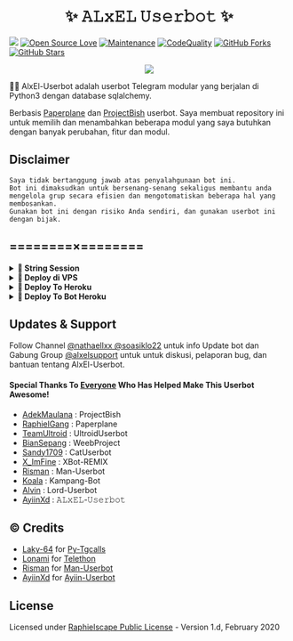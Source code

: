 <h1 align="center">✨ 𝙰𝙻𝚡𝙴𝙻 𝚄𝚜𝚎𝚛𝚋𝚘𝚝 ✨</h1>

<a href="https://github.com/AyiinXd/𝙰𝙻𝚡𝙴𝙻-Userbot/commits"> <img src="https://img.shields.io/github/last-commit/AyiinXd/𝙰𝙻𝚡𝙴𝙻-𝚄𝚜𝚎𝚛𝚋𝚘𝚝?color=red&logo=github&logoColor=blue&style=for-the-badge" /></a>
[![Open Source Love](https://badges.frapsoft.com/os/v2/open-source.png?v=103)](https://github.com/AyiinXd/𝙰𝙻𝚡𝙴𝙻-𝚄𝚜𝚎𝚛𝚋𝚘𝚝)
[![Maintenance](https://img.shields.io/badge/Maintained%3F-Yes-blue)](https://GitHub.com/AyiinXd/𝙰𝙻𝚡𝙴𝙻-𝚄𝚜𝚎𝚛𝚋𝚘𝚝/graphs/commit-activity)
[![CodeQuality](https://img.shields.io/codacy/grade/a723cb464d5a4d25be3152b5d71de82d?color=blue&logo=codacy)](https://app.codacy.com/gh/AyiinXd/𝙰𝙻𝚡𝙴𝙻-𝚄𝚜𝚎𝚛𝚋𝚘𝚝/dashboard)
[![GitHub Forks](https://img.shields.io/github/forks/AyiinXd/𝙰𝙻𝚡𝙴𝙻-𝚄𝚜𝚎𝚛𝚋𝚘𝚝?&logo=github)](https://github.com/AyiinXd/𝙰𝙻𝚡𝙴𝙻-𝚄𝚜𝚎𝚛𝚋𝚘𝚝/fork)
[![GitHub Stars](https://img.shields.io/github/stars/AyiinXd/Ayiin-Userbot?&logo=github)](https://github.com/AyiinXd/𝙰𝙻𝚡𝙴𝙻-𝚄𝚜𝚎𝚛𝚋𝚘𝚝/stargazers)


<p align="center">
  <img src="https://telegra.ph/file/17dbf290bbadaf6290806.jpg">
</p>

👩‍💻 AlxEl-Userbot adalah userbot Telegram modular yang berjalan di Python3 dengan database sqlalchemy.

Berbasis [Paperplane](https://github.com/RaphielGang/Telegram-UserBot) dan [ProjectBish](https://github.com/adekmaulana/ProjectBish) userbot.
Saya membuat repository ini untuk memilih dan menambahkan beberapa modul yang saya butuhkan dengan banyak perubahan, fitur dan modul.

## Disclaimer

```
Saya tidak bertanggung jawab atas penyalahgunaan bot ini.
Bot ini dimaksudkan untuk bersenang-senang sekaligus membantu anda
mengelola grup secara efisien dan mengotomatiskan beberapa hal yang membosankan.
Gunakan bot ini dengan risiko Anda sendiri, dan gunakan userbot ini dengan bijak.
```

## ========×========

<details>
<summary><b>🔗 String Session</b></summary>
<br>
    
> Anda memerlukan API_ID & API_HASH untuk menghasilkan sesi telethon. ambil APP ID dan API Hash di my.telegram.org
<h4> Generate Session via Repl: </h4>    
<p><a href="https://repl.it/@AyiinXd/AyiinString?lite=1&outputonly=1"><img src="https://img.shields.io/badge/Generate%20On%20Repl-blueviolet?style=for-the-badge&logo=appveyor" width="200""/></a></p>
<h4> Generate Session via Telegram StringGen Bot: </h4>    
<p><a href="https://t.me/AyiinStringRobot"><img src="https://img.shields.io/badge/TG%20String%20Gen%20Bot-blueviolet?style=for-the-badge&logo=appveyor" width="200""/></a></p>
    
</details>

<details>
<summary><b>🔗 Deploy di VPS</b></summary>
<br>

### Tutorial Deploy di VPS


 • `git clone https://github.com/AyiinXd/𝙰𝙻𝚡𝙴𝙻-𝚄𝚜𝚎𝚛𝚋𝚘𝚝`

 • `cd 𝙰𝙻𝚡𝙴𝙻-𝚄𝚜𝚎𝚛𝚋𝚘𝚝`

 • `pip3 install -U -r requirements.txt`

 • `mv sample_config.env config.env`

 • `nano config.env`
  - isi vars
  - Jika sudah 
  - ketik ctrl + S
  - ctrl + X

 • `screen -S 𝙰𝙻𝚡𝙴𝙻-𝚄𝚜𝚎𝚛𝚋𝚘𝚝`

 • `bash start`

</details>

<details>
<summary><b>🔗 Deploy To Heroku</b></summary>
<br>

<p><a href="https://heroku.com/deploy?template=https://github.com/AyiinXd/DeployAyiin"><img src="https://img.shields.io/badge/BUAT DI-HEROKU-aqua?style=plastic&logo=heroku&logoColor=gold"width="300" /></a></p>

</details>

<details>
<summary><b>🔗 Deploy To Bot Heroku</b></summary>
<br>

<p><a href="https://telegram.dog/XTZ_HerokuBot?start=QXlpaW5YZC9BeWlpbi1Vc2VyYm90IEF5aWluLVVzZXJib3Q"><img src="https://img.shields.io/badge/BUAT DI -BOT HEROKU-aqua?style=plastic&logo=heroku&logoColor=gold"width="300" height="45" /></a></p>

</details>

## Updates & Support

Follow Channel [@nathaellxx @soasiklo22](https://t.me/alxelsupport) untuk info Update bot dan Gabung Group [@alxelsupport](https://t.me/alxelsupport) untuk untuk diskusi, pelaporan bug, dan bantuan tentang AlxEl-Userbot.

#### Special Thanks To [Everyone](https://github.com/mrismanaziz/Man-Userbot/graphs/contributors) Who Has Helped Make This Userbot Awesome!
-  [AdekMaulana](https://github.com/adekmaulana) : ProjectBish
-  [RaphielGang](https://github.com/RaphielGang) : Paperplane
-  [TeamUltroid](https://github.com/TeamUltroid/Ultroid) :  UltroidUserbot
-  [BianSepang](https://github.com/BianSepang/WeebProject) : WeebProject
-  [Sandy1709](https://github.com/sandy1709/catuserbot) : CatUserbot
-  [X_ImFine](https://github.com/ximfine) :  XBot-REMIX
-  [Risman](https://github.com/mrismanaziz/Man-Userbot) :  Man-Userbot
-  [Koala](https://github.com/ManusiaRakitan/Kampang-Bot) : Kampang-Bot
-  [Alvin](https://github.com/Zora24/Lord-Userbot) : Lord-Userbot
-  [AyiinXd](https://github.com/AyiinXd/Ayiin-Userbot) : 𝙰𝙻𝚡𝙴𝙻-𝚄𝚜𝚎𝚛𝚋𝚘𝚝

## © Credits
-  [Laky-64](https://github.com/Laky-64) for [Py-Tgcalls](https://github.com/pytgcalls/pytgcalls)
-  [Lonami](https://github.com/LonamiWebs/) for [Telethon](https://github.com/LonamiWebs/Telethon)
-  [Risman](https://github.com/mrismanaziz) for [Man-Userbot](https://github.com/mrismanaziz/Man-Userbot)
-  [AyiinXd](https://github.com/AyiinXd) for [Ayiin-Userbot](https://github.com/AyiinXd/Ayiin-Userbot)

## License
Licensed under [Raphielscape Public License](https://github.com/AyiinXd/Ayiin-Userbot/blob/Ayiin-Userbot/LICENSE) - Version 1.d, February 2020


